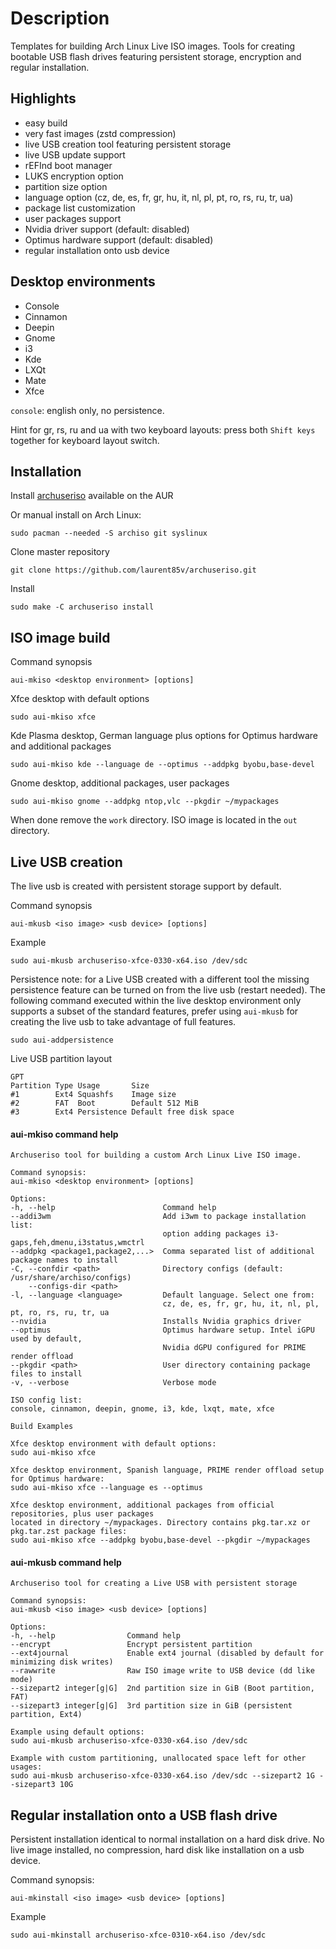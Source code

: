 Description
===========

Templates for building Arch Linux Live ISO images. Tools for creating bootable USB flash drives featuring persistent storage, encryption and regular installation.

Highlights
----------

* easy build
* very fast images (zstd compression)
* live USB creation tool featuring persistent storage
* live USB update support
* rEFInd boot manager
* LUKS encryption option
* partition size option
* language option (cz, de, es, fr, gr, hu, it, nl, pl, pt, ro, rs, ru, tr, ua)
* package list customization
* user packages support
* Nvidia driver support (default: disabled)
* Optimus hardware support (default: disabled)
* regular installation onto usb device

Desktop environments
--------------------

* Console
* Cinnamon
* Deepin
* Gnome
* i3
* Kde
* LXQt
* Mate
* Xfce

`console`: english only, no persistence.

Hint for gr, rs, ru and ua with two keyboard layouts: press both `Shift keys` together for keyboard layout switch. 

Installation
------------

Install [archuseriso](https://aur.archlinux.org/packages/archuseriso/) available on the AUR 

Or manual install on Arch Linux:

    sudo pacman --needed -S archiso git syslinux

Clone master repository

    git clone https://github.com/laurent85v/archuseriso.git

Install

    sudo make -C archuseriso install

ISO image build
---------------

Command synopsis

    aui-mkiso <desktop environment> [options]

Xfce desktop with default options

    sudo aui-mkiso xfce

Kde Plasma desktop, German language plus options for Optimus hardware and additional packages

    sudo aui-mkiso kde --language de --optimus --addpkg byobu,base-devel

Gnome desktop, additional packages, user packages

    sudo aui-mkiso gnome --addpkg ntop,vlc --pkgdir ~/mypackages

When done remove the `work` directory. ISO image is located in the `out` directory.

Live USB creation
-----------------
The live usb is created with persistent storage support by default.

Command synopsis

    aui-mkusb <iso image> <usb device> [options]

Example

    sudo aui-mkusb archuseriso-xfce-0330-x64.iso /dev/sdc

Persistence note: for a Live USB created with a different tool the missing persistence feature can be turned on from the live usb (restart needed). The following command executed within the live desktop environment only supports a subset of the standard features, prefer using `aui-mkusb` for creating the live usb to take advantage of full features.

    sudo aui-addpersistence

Live USB partition layout

    GPT
    Partition Type Usage       Size
    #1        Ext4 Squashfs    Image size 
    #2        FAT  Boot        Default 512 MiB
    #3        Ext4 Persistence Default free disk space 


#### aui-mkiso command help
    Archuseriso tool for building a custom Arch Linux Live ISO image.

    Command synopsis:
    aui-mkiso <desktop environment> [options]

    Options:
    -h, --help                        Command help
    --addi3wm                         Add i3wm to package installation list:
                                      option adding packages i3-gaps,feh,dmenu,i3status,wmctrl
    --addpkg <package1,package2,...>  Comma separated list of additional package names to install
    -C, --confdir <path>              Directory configs (default: /usr/share/archiso/configs)
        --configs-dir <path>
    -l, --language <language>         Default language. Select one from:
                                      cz, de, es, fr, gr, hu, it, nl, pl, pt, ro, rs, ru, tr, ua
    --nvidia                          Installs Nvidia graphics driver
    --optimus                         Optimus hardware setup. Intel iGPU used by default,
                                      Nvidia dGPU configured for PRIME render offload
    --pkgdir <path>                   User directory containing package files to install
    -v, --verbose                     Verbose mode

    ISO config list:
    console, cinnamon, deepin, gnome, i3, kde, lxqt, mate, xfce

    Build Examples

    Xfce desktop environment with default options:
    sudo aui-mkiso xfce

    Xfce desktop environment, Spanish language, PRIME render offload setup for Optimus hardware:
    sudo aui-mkiso xfce --language es --optimus

    Xfce desktop environment, additional packages from official repositories, plus user packages
    located in directory ~/mypackages. Directory contains pkg.tar.xz or pkg.tar.zst package files:
    sudo aui-mkiso xfce --addpkg byobu,base-devel --pkgdir ~/mypackages

#### aui-mkusb command help

    Archuseriso tool for creating a Live USB with persistent storage

    Command synopsis:
    aui-mkusb <iso image> <usb device> [options]

    Options:
    -h, --help                Command help
    --encrypt                 Encrypt persistent partition
    --ext4journal             Enable ext4 journal (disabled by default for minimizing disk writes)
    --rawwrite                Raw ISO image write to USB device (dd like mode)
    --sizepart2 integer[g|G]  2nd partition size in GiB (Boot partition, FAT)
    --sizepart3 integer[g|G]  3rd partition size in GiB (persistent partition, Ext4)

    Example using default options:
    sudo aui-mkusb archuseriso-xfce-0330-x64.iso /dev/sdc

    Example with custom partitioning, unallocated space left for other usages:
    sudo aui-mkusb archuseriso-xfce-0330-x64.iso /dev/sdc --sizepart2 1G --sizepart3 10G

Regular installation onto a USB flash drive
-------------------------------------------
Persistent installation identical to normal installation on a hard disk drive. No live image installed, no compression, hard disk like installation on a usb device.

Command synopsis:

    aui-mkinstall <iso image> <usb device> [options]

Example

    sudo aui-mkinstall archuseriso-xfce-0310-x64.iso /dev/sdc

